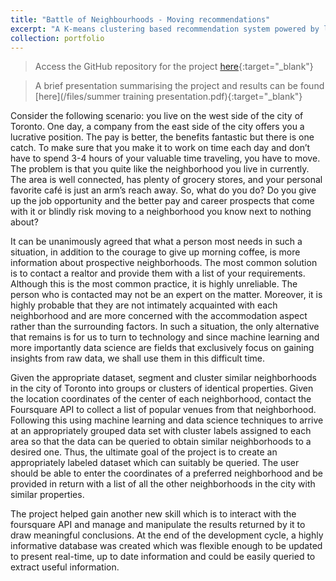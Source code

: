 ```yaml
---
title: "Battle of Neighbourhoods - Moving recommendations"
excerpt: "A K-means clustering based recommendation system powered by locality related data sourced from the foursquare API. The user can enter the coordinates of a preferred neighborhood and be provided in return with a list of all the other neighborhoods in the city with similar properties.<br/><img src='/images/battle.png'>"
collection: portfolio
---
```

> Access the GitHub repository for the project [here](https://github.com/harshitaachadha/Battle-of-the-neighbourhoods-ML-based-moving-recommendations){:target="_blank"}

> A brief presentation summarising the project and results can be found [here](/files/summer training presentation.pdf){:target="_blank"}

Consider the following scenario: you live on the west side of the city of Toronto. One day, a company from the east side of the city offers you a lucrative position. The pay is better, the benefits fantastic but there is one catch. To make sure that you make it to work on time each day and don’t have to spend 3-4 hours of your valuable time traveling, you have to move. The problem is that you quite like the neighborhood you live in currently. The area is well connected, has plenty of grocery stores, and your personal favorite café is just an arm’s reach away. So, what do you do? Do you give up the job opportunity and the better pay and career prospects that come with it or blindly risk moving to a neighborhood you know next to nothing about?

It can be unanimously agreed that what a person most needs in such a situation, in addition to the courage to give up morning coffee, is more information about prospective neighborhoods. The most common solution is to contact a realtor and provide them with a list of your requirements. Although this is the most common practice, it is highly unreliable. The person who is contacted may not be an expert on the matter. Moreover, it is highly probable that they are not intimately acquainted with each neighborhood and are more concerned with the accommodation aspect rather than the surrounding factors. In such a situation, the only alternative that remains is for us to turn to technology and since machine learning and more importantly data science are fields that exclusively focus on gaining insights from raw data, we shall use them in this difficult time.

Given the appropriate dataset, segment and cluster similar neighborhoods in the city of Toronto into groups or clusters of identical properties. Given the location coordinates of the center of each neighborhood, contact the Foursquare API to collect a list of popular venues from that neighborhood. Following this using machine learning and data science techniques to arrive at an appropriately grouped data set with cluster labels assigned to each area so that the data can be queried to obtain similar neighborhoods to a desired one. Thus, the ultimate goal of the project is to create an appropriately labeled dataset which can suitably be queried. The user should be able to enter the coordinates of a preferred neighborhood and be provided in return with a list of all the other neighborhoods in the city with similar properties.

The project helped gain another new skill which is to interact with the foursquare API and manage and manipulate the results returned by it to draw meaningful conclusions. At the end of the development cycle, a highly informative database was created which was flexible enough to be updated to present real-time, up to date information and could be easily queried to extract useful information.
